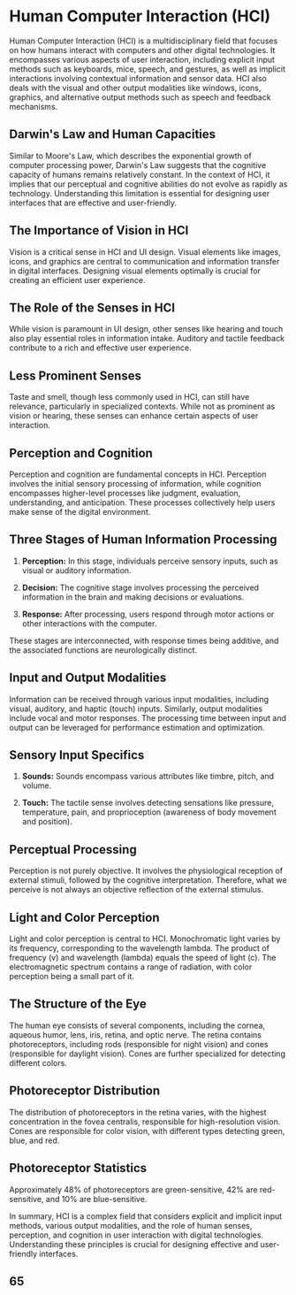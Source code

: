 # Human Computer Interaction (HCI)

Human Computer Interaction (HCI) is a multidisciplinary field that focuses on how humans interact with computers and other digital technologies. It encompasses various aspects of user interaction, including explicit input methods such as keyboards, mice, speech, and gestures, as well as implicit interactions involving contextual information and sensor data. HCI also deals with the visual and other output modalities like windows, icons, graphics, and alternative output methods such as speech and feedback mechanisms.

## Darwin's Law and Human Capacities

Similar to Moore's Law, which describes the exponential growth of computer processing power, Darwin's Law suggests that the cognitive capacity of humans remains relatively constant. In the context of HCI, it implies that our perceptual and cognitive abilities do not evolve as rapidly as technology. Understanding this limitation is essential for designing user interfaces that are effective and user-friendly.

## The Importance of Vision in HCI

Vision is a critical sense in HCI and UI design. Visual elements like images, icons, and graphics are central to communication and information transfer in digital interfaces. Designing visual elements optimally is crucial for creating an efficient user experience.

## The Role of the Senses in HCI

While vision is paramount in UI design, other senses like hearing and touch also play essential roles in information intake. Auditory and tactile feedback contribute to a rich and effective user experience.

## Less Prominent Senses

Taste and smell, though less commonly used in HCI, can still have relevance, particularly in specialized contexts. While not as prominent as vision or hearing, these senses can enhance certain aspects of user interaction.

## Perception and Cognition

Perception and cognition are fundamental concepts in HCI. Perception involves the initial sensory processing of information, while cognition encompasses higher-level processes like judgment, evaluation, understanding, and anticipation. These processes collectively help users make sense of the digital environment.

## Three Stages of Human Information Processing

1. **Perception:** In this stage, individuals perceive sensory inputs, such as visual or auditory information.

2. **Decision:** The cognitive stage involves processing the perceived information in the brain and making decisions or evaluations.

3. **Response:** After processing, users respond through motor actions or other interactions with the computer.

These stages are interconnected, with response times being additive, and the associated functions are neurologically distinct.

## Input and Output Modalities

Information can be received through various input modalities, including visual, auditory, and haptic (touch) inputs. Similarly, output modalities include vocal and motor responses. The processing time between input and output can be leveraged for performance estimation and optimization.

## Sensory Input Specifics

1. **Sounds:** Sounds encompass various attributes like timbre, pitch, and volume.

2. **Touch:** The tactile sense involves detecting sensations like pressure, temperature, pain, and proprioception (awareness of body movement and position).

## Perceptual Processing

Perception is not purely objective. It involves the physiological reception of external stimuli, followed by the cognitive interpretation. Therefore, what we perceive is not always an objective reflection of the external stimulus.

## Light and Color Perception

Light and color perception is central to HCI. Monochromatic light varies by its frequency, corresponding to the wavelength lambda. The product of frequency (v) and wavelength (lambda) equals the speed of light (c). The electromagnetic spectrum contains a range of radiation, with color perception being a small part of it.

## The Structure of the Eye

The human eye consists of several components, including the cornea, aqueous humor, lens, iris, retina, and optic nerve. The retina contains photoreceptors, including rods (responsible for night vision) and cones (responsible for daylight vision). Cones are further specialized for detecting different colors.

## Photoreceptor Distribution

The distribution of photoreceptors in the retina varies, with the highest concentration in the fovea centralis, responsible for high-resolution vision. Cones are responsible for color vision, with different types detecting green, blue, and red.

## Photoreceptor Statistics

Approximately 48% of photoreceptors are green-sensitive, 42% are red-sensitive, and 10% are blue-sensitive.

In summary, HCI is a complex field that considers explicit and implicit input methods, various output modalities, and the role of human senses, perception, and cognition in user interaction with digital technologies. Understanding these principles is crucial for designing effective and user-friendly interfaces.

## 65